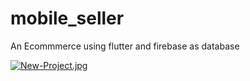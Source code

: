 # mobile_seller
An Ecommmerce using flutter and firebase as database

<!-- [![1621279330803.jpg](https://i.postimg.cc/TPBbF85D/1621279330803.jpg)](https://postimg.cc/wtc3RGVq)
[![1621279330799.jpg](https://i.postimg.cc/zDFLSH7W/1621279330799.jpg)](https://postimg.cc/hhhPKjHP)
[![1621279330793.jpg](https://i.postimg.cc/4yWxCt2S/1621279330793.jpg)](https://postimg.cc/bS2hkGhx)
[![1621279330789.jpg](https://i.postimg.cc/4yxX1y4b/1621279330789.jpg)](https://postimg.cc/1nbxm9qf) -->

[![New-Project.jpg](https://i.postimg.cc/3w3rwtMc/New-Project.jpg)](https://postimg.cc/mP6WXNgY)